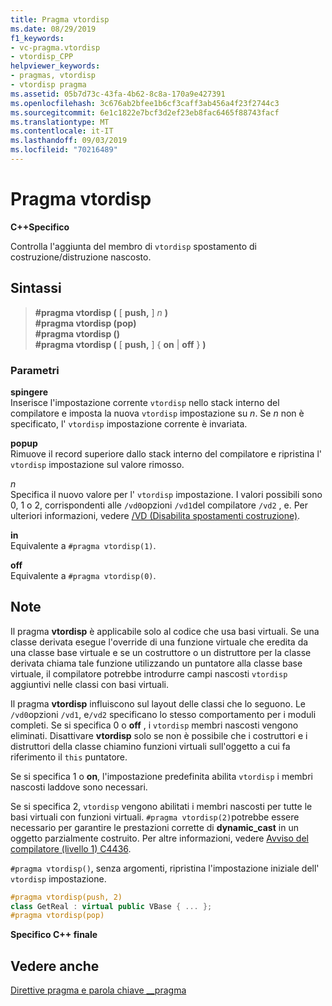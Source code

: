 ```yaml
---
title: Pragma vtordisp
ms.date: 08/29/2019
f1_keywords:
- vc-pragma.vtordisp
- vtordisp_CPP
helpviewer_keywords:
- pragmas, vtordisp
- vtordisp pragma
ms.assetid: 05b7d73c-43fa-4b62-8c8a-170a9e427391
ms.openlocfilehash: 3c676ab2bfee1b6cf3caff3ab456a4f23f2744c3
ms.sourcegitcommit: 6e1c1822e7bcf3d2ef23eb8fac6465f88743facf
ms.translationtype: MT
ms.contentlocale: it-IT
ms.lasthandoff: 09/03/2019
ms.locfileid: "70216489"
---
```

# <a name="vtordisp-pragma"></a>Pragma vtordisp

**C++Specifico**

Controlla l'aggiunta del membro di `vtordisp` spostamento di costruzione/distruzione nascosto.

## <a name="syntax"></a>Sintassi

> **#pragma vtordisp (** [ **push,** ] *n* **)** \
> **#pragma vtordisp (pop)** \
> **#pragma vtordisp ()** \
> **#pragma vtordisp (** [ **push,** ] { **on** | **off** } **)**

### <a name="parameters"></a>Parametri

**spingere**\
Inserisce l'impostazione corrente `vtordisp` nello stack interno del compilatore e imposta la nuova `vtordisp` impostazione su *n*.  Se *n* non è specificato, l' `vtordisp` impostazione corrente è invariata.

**popup**\
Rimuove il record superiore dallo stack interno del compilatore e ripristina l' `vtordisp` impostazione sul valore rimosso.

*n*\
Specifica il nuovo valore per l' `vtordisp` impostazione. I valori possibili sono 0, 1 o 2, corrispondenti alle `/vd0`opzioni `/vd1`del compilatore `/vd2` , e. Per ulteriori informazioni, vedere [/VD (Disabilita spostamenti costruzione)](../build/reference/vd-disable-construction-displacements.md).

**in**\
Equivalente a `#pragma vtordisp(1)`.

**off**\
Equivalente a `#pragma vtordisp(0)`.

## <a name="remarks"></a>Note

Il pragma **vtordisp** è applicabile solo al codice che usa basi virtuali. Se una classe derivata esegue l'override di una funzione virtuale che eredita da una classe base virtuale e se un costruttore o un distruttore per la classe derivata chiama tale funzione utilizzando un puntatore alla classe base virtuale, il compilatore potrebbe introdurre campi nascosti `vtordisp` aggiuntivi nelle classi con basi virtuali.

Il pragma **vtordisp** influiscono sul layout delle classi che lo seguono. Le `/vd0`opzioni `/vd1`, e`/vd2` specificano lo stesso comportamento per i moduli completi. Se si specifica 0 o **off** , i `vtordisp` membri nascosti vengono eliminati. Disattivare **vtordisp** solo se non è possibile che i costruttori e i distruttori della classe chiamino funzioni virtuali sull'oggetto a cui fa riferimento il `this` puntatore.

Se si specifica 1 o **on**, l'impostazione predefinita abilita `vtordisp` i membri nascosti laddove sono necessari.

Se si specifica 2, `vtordisp` vengono abilitati i membri nascosti per tutte le basi virtuali con funzioni virtuali.  `#pragma vtordisp(2)`potrebbe essere necessario per garantire le prestazioni corrette di **dynamic_cast** in un oggetto parzialmente costruito. Per altre informazioni, vedere [Avviso del compilatore (livello 1) C4436](../error-messages/compiler-warnings/compiler-warning-level-1-c4436.md).

`#pragma vtordisp()`, senza argomenti, ripristina l'impostazione iniziale dell' `vtordisp` impostazione.

```cpp
#pragma vtordisp(push, 2)
class GetReal : virtual public VBase { ... };
#pragma vtordisp(pop)
```

**Specifico C++ finale**

## <a name="see-also"></a>Vedere anche

[Direttive pragma e parola chiave __pragma](../preprocessor/pragma-directives-and-the-pragma-keyword.md)
